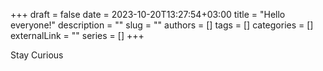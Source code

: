 +++ 
draft = false
date = 2023-10-20T13:27:54+03:00
title = "Hello everyone!"
description = ""
slug = ""
authors = []
tags = []
categories = []
externalLink = ""
series = []
+++

Stay Curious
